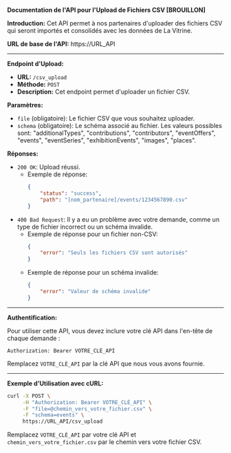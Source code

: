 **Documentation de l'API pour l'Upload de Fichiers CSV [BROUILLON]**

**Introduction:**
Cet API permet à nos partenaires d'uploader des fichiers CSV qui seront importés et consolidés avec les données de La Vitrine. 

**URL de base de l'API:** 
https://URL_API

---

**Endpoint d'Upload:**

- **URL:** `/csv_upload`
- **Méthode:** `POST`
- **Description:** Cet endpoint permet d'uploader un fichier CSV.

**Paramètres:**

- `file` (obligatoire): Le fichier CSV que vous souhaitez uploader.
- `schema` (obligatoire): Le schéma associé au fichier. Les valeurs possibles sont: "additionalTypes", "contributions", "contributors", "eventOffers", "events", "eventSeries", "exhibitionEvents", "images", "places".

**Réponses:**

- `200 OK`: Upload réussi.
  - Exemple de réponse:
    ```json
    {
        "status": "success",
        "path": "[nom_partenaire]/events/1234567890.csv"
    }
    ```
- `400 Bad Request`: Il y a eu un problème avec votre demande, comme un type de fichier incorrect ou un schéma invalide.
  - Exemple de réponse pour un fichier non-CSV:
    ```json
    {
        "error": "Seuls les fichiers CSV sont autorisés"
    }
    ```
  - Exemple de réponse pour un schéma invalide:
    ```json
    {
        "error": "Valeur de schéma invalide"
    }
    ```

---

**Authentification:**

Pour utiliser cette API, vous devez inclure votre clé API dans l'en-tête de chaque demande :

```
Authorization: Bearer VOTRE_CLÉ_API
```

Remplacez `VOTRE_CLÉ_API` par la clé API que nous vous avons fournie.

---

**Exemple d'Utilisation avec cURL:**

```bash
curl -X POST \
     -H "Authorization: Bearer VOTRE_CLÉ_API" \
     -F "file=@chemin_vers_votre_fichier.csv" \
     -F "schema=events" \
     https://URL_API/csv_upload
```

Remplacez `VOTRE_CLÉ_API` par votre clé API et `chemin_vers_votre_fichier.csv` par le chemin vers votre fichier CSV.

